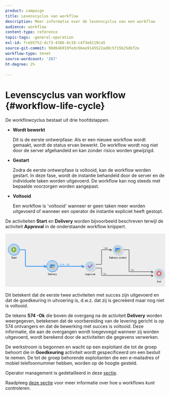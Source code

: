 ```yaml
---
product: campaign
title: Levenscyclus van workflow
description: Meer informatie over de levenscyclus van een workflow
audience: workflow
content-type: reference
topic-tags: -general-operation
exl-id: fceb5752-dc73-4386-8c18-c4f3e6110ca5
source-git-commit: 98d646919fedc66ee9145522ad0c5f15b25dbf2e
workflow-type: tm+mt
source-wordcount: '267'
ht-degree: 2%

---
```


# Levenscyclus van workflow {#workflow-life-cycle}

De workflowcyclus bestaat uit drie hoofdstappen.

* **Wordt bewerkt**

   Dit is de eerste ontwerpfase: Als er een nieuwe workflow wordt gemaakt, wordt de status ervan bewerkt. De workflow wordt nog niet door de server afgehandeld en kan zonder risico worden gewijzigd.

* **Gestart**

   Zodra de eerste ontwerpfase is voltooid, kan de workflow worden gestart. In deze fase, wordt de instantie behandeld door de server en de individuele taken worden uitgevoerd. De workflow kan nog steeds met bepaalde voorzorgen worden aangepast.

* **Voltooid**

   Een workflow is &#39;voltooid&#39; wanneer er geen taken meer worden uitgevoerd of wanneer een operator de instantie expliciet heeft gestopt.

De activiteiten **Start** en **Delivery** worden bijvoorbeeld beschreven terwijl de activiteit **Approval** in de onderstaande workflow knippert.

![](assets/new-workflow-6.png)

Dit betekent dat de eerste twee activiteiten met succes zijn uitgevoerd en dat de goedkeuring in uitvoering is, d.w.z. dat zij is gecreëerd maar nog niet is voltooid.

De tekens **574 -Ok** die boven de overgang na de activiteit **Delivery** worden weergegeven, betekenen dat de voorbereiding van de levering gericht is op 574 ontvangers en dat de bewerking met succes is voltooid. Deze informatie, die aan de overgangen wordt toegevoegd wanneer zij worden uitgevoerd, wordt berekend door de activiteiten die gegevens verwerken.

De werkstroom is begonnen en wacht op een exploitant die tot de groep behoort die in **Goedkeuring** activiteit wordt gespecificeerd om een besluit te nemen. De tot de groep behorende exploitanten die een e-mailadres of mobiel telefoonnummer hebben, worden op de hoogte gesteld.

Operator management is gedetailleerd in deze [sectie](../../platform/using/access-management.md).

Raadpleeg [deze sectie](../../workflow/using/monitoring-workflow-execution.md) voor meer informatie over hoe u workflows kunt controleren.
